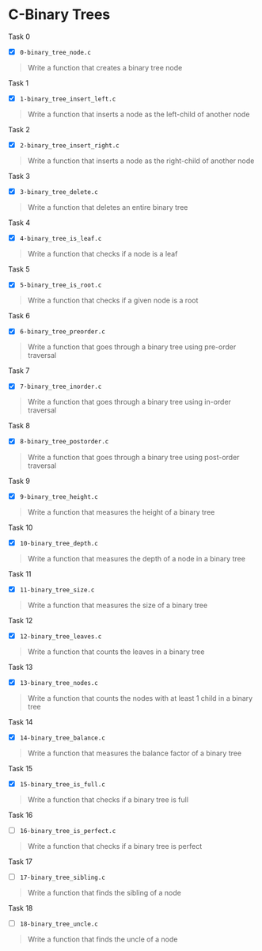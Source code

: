 # C-Binary Trees

Task 0
- [x] `0-binary_tree_node.c`
> Write a function that creates a binary tree node

Task 1
- [x] `1-binary_tree_insert_left.c`
> Write a function that inserts a node as the left-child of another node

Task 2
- [x] `2-binary_tree_insert_right.c`
> Write a function that inserts a node as the right-child of another node

Task 3
- [x] `3-binary_tree_delete.c`
> Write a function that deletes an entire binary tree

Task 4
- [x] `4-binary_tree_is_leaf.c`
> Write a function that checks if a node is a leaf

Task 5
- [x] `5-binary_tree_is_root.c`
> Write a function that checks if a given node is a root

Task 6
- [x] `6-binary_tree_preorder.c`
> Write a function that goes through a binary tree using pre-order traversal

Task 7
- [x] `7-binary_tree_inorder.c`
> Write a function that goes through a binary tree using in-order traversal

Task 8
- [x] `8-binary_tree_postorder.c`
> Write a function that goes through a binary tree using post-order traversal

Task 9
- [x] `9-binary_tree_height.c`
> Write a function that measures the height of a binary tree

Task 10
- [x] `10-binary_tree_depth.c`
> Write a function that measures the depth of a node in a binary tree

Task 11
- [x] `11-binary_tree_size.c`
> Write a function that measures the size of a binary tree

Task 12
- [x] `12-binary_tree_leaves.c`
> Write a function that counts the leaves in a binary tree

Task 13
- [x] `13-binary_tree_nodes.c`
> Write a function that counts the nodes with at least 1 child in a binary tree

Task 14
- [x] `14-binary_tree_balance.c`
> Write a function that measures the balance factor of a binary tree

Task 15
- [x] `15-binary_tree_is_full.c`
> Write a function that checks if a binary tree is full

Task 16
- [ ] `16-binary_tree_is_perfect.c`
> Write a function that checks if a binary tree is perfect

Task 17
- [ ] `17-binary_tree_sibling.c`
> Write a function that finds the sibling of a node

Task 18
- [ ] `18-binary_tree_uncle.c`
> Write a function that finds the uncle of a node

